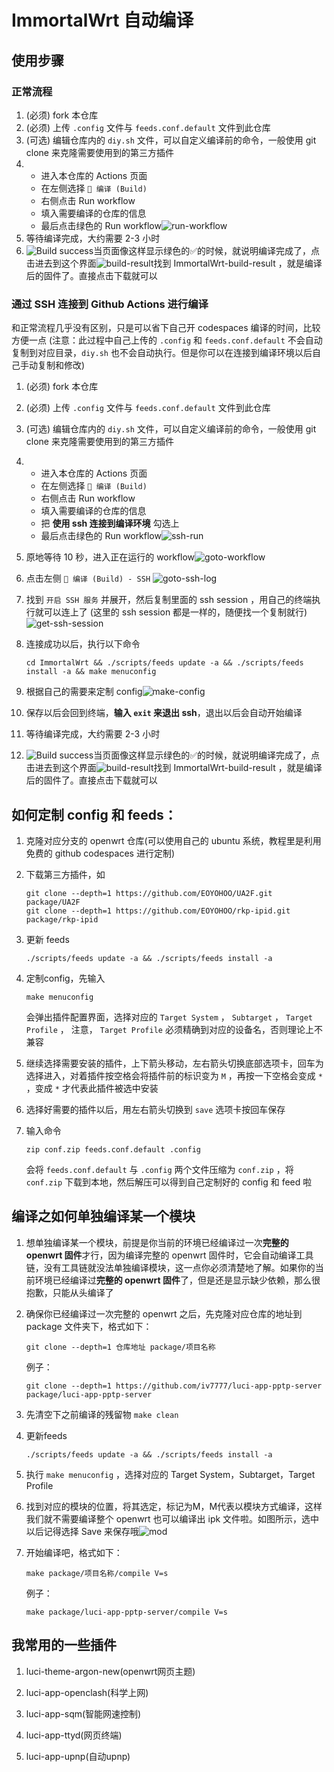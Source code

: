 # ImmortalWrt 自动编译

## 使用步骤

### 正常流程

1. (必须) fork 本仓库
2. (必须) 上传 `.config` 文件与 `feeds.conf.default` 文件到此仓库
3. (可选) 编辑仓库内的 `diy.sh` 文件，可以自定义编译前的命令，一般使用 git clone 来克隆需要使用到的第三方插件
4. - 进入本仓库的 Actions 页面
   - 在左侧选择 `🚀 编译 (Build)`
   - 右侧点击 Run workflow
   - 填入需要编译的仓库的信息
   - 最后点击绿色的 Run workflow![run-workflow](img/run-workflow.png)
5. 等待编译完成，大约需要 2-3 小时
6. ![Build success](img/build-success.png)当页面像这样显示绿色的✅的时候，就说明编译完成了，点击进去到这个界面![build-result](img/build-result.png)找到 ImmortalWrt-build-result ，就是编译后的固件了。直接点击下载就可以

### 通过 SSH 连接到 Github Actions 进行编译

和正常流程几乎没有区别，只是可以省下自己开 codespaces 编译的时间，比较方便一点 (注意：此过程中自己上传的 `.config` 和 `feeds.conf.default` 不会自动复制到对应目录，`diy.sh` 也不会自动执行。但是你可以在连接到编译环境以后自己手动复制和修改)

1. (必须) fork 本仓库

2. (必须) 上传 `.config` 文件与 `feeds.conf.default` 文件到此仓库

3. (可选) 编辑仓库内的 `diy.sh` 文件，可以自定义编译前的命令，一般使用 git clone 来克隆需要使用到的第三方插件

4. - 进入本仓库的 Actions 页面
   - 在左侧选择 `🚀 编译 (Build)`
   - 右侧点击 Run workflow
   - 填入需要编译的仓库的信息
   - 把 **使用 ssh 连接到编译环境** 勾选上
   - 最后点击绿色的 Run workflow![ssh-run](img/ssh-run.png)

5. 原地等待 10 秒，进入正在运行的 workflow![goto-workflow](img/goto-workflow.png)

6. 点击左侧 `🚀 编译 (Build) - SSH` ![goto-ssh-log](img/goto-ssh-log.png)

7. 找到 `开启 SSH 服务` 并展开，然后复制里面的 ssh session ，用自己的终端执行就可以连上了 (这里的 ssh session 都是一样的，随便找一个复制就行)![get-ssh-session](img/get-ssh-session.png)

8. 连接成功以后，执行以下命令

   ```shell
   cd ImmortalWrt && ./scripts/feeds update -a && ./scripts/feeds install -a && make menuconfig
   ```

9. 根据自己的需要来定制 config![make-config](img/make-config.png)

10. 保存以后会回到终端，**输入 `exit`  来退出 ssh**，退出以后会自动开始编译

11. 等待编译完成，大约需要 2-3 小时

12. ![Build success](img/build-success.png)当页面像这样显示绿色的✅的时候，就说明编译完成了，点击进去到这个界面![build-result](img/build-result.png)找到 ImmortalWrt-build-result ，就是编译后的固件了。直接点击下载就可以

## 如何定制 config 和 feeds：

1. 克隆对应分支的 openwrt 仓库(可以使用自己的 ubuntu 系统，教程里是利用免费的 github codespaces 进行定制)

2. 下载第三方插件，如
   ```shell
   git clone --depth=1 https://github.com/EOYOHOO/UA2F.git package/UA2F
   git clone --depth=1 https://github.com/EOYOHOO/rkp-ipid.git package/rkp-ipid
   ```

3. 更新 feeds
   ```shell
   ./scripts/feeds update -a && ./scripts/feeds install -a
   ```

4. 定制config，先输入
   ```shell
   make menuconfig
   ```
   会弹出插件配置界面，选择对应的 `Target System` ， `Subtarget` ， `Target Profile` ， 注意， `Target Profile` 必须精确到对应的设备名，否则理论上不兼容

5. 继续选择需要安装的插件，上下箭头移动，左右箭头切换底部选项卡，回车为选择进入，对着插件按空格会将插件前的标识变为 `M` ，再按一下空格会变成 `*` ，变成 `*` 才代表此插件被选中安装

6. 选择好需要的插件以后，用左右箭头切换到 `save` 选项卡按回车保存

7. 输入命令
   ```shell
   zip conf.zip feeds.conf.default .config
   ```
   会将 `feeds.conf.default` 与 `.config` 两个文件压缩为 `conf.zip` ，将 `conf.zip` 下载到本地，然后解压可以得到自己定制好的 config 和 feed 啦

## 编译之如何单独编译某一个模块

1. 想单独编译某一个模块，前提是你当前的环境已经编译过一次**完整的 openwrt 固件**才行，因为编译完整的 openwrt 固件时，它会自动编译工具链，没有工具链就没法单独编译模块，这一点你必须清楚地了解。如果你的当前环境已经编译过**完整的 openwrt 固件**了，但是还是显示缺少依赖，那么很抱歉，只能从头编译了

2. 确保你已经编译过一次完整的 openwrt 之后，先克隆对应仓库的地址到 package 文件夹下，格式如下：
   ```shell
   git clone --depth=1 仓库地址 package/项目名称
   ```

   例子：
   ```shell
   git clone --depth=1 https://github.com/iv7777/luci-app-pptp-server package/luci-app-pptp-server
   ```

3. 先清空下之前编译的残留物 `make clean`

4. 更新feeds
   ```shell
   ./scripts/feeds update -a && ./scripts/feeds install -a
   ```

5. 执行 `make menuconfig` ，选择对应的 Target System，Subtarget，Target Profile

6. 找到对应的模块的位置，将其选定，标记为M，M代表以模块方式编译，这样我们就不需要编译整个 openwrt 也可以编译出 ipk 文件啦。如图所示，选中以后记得选择 Save 来保存哦![mod](img/mod.jpg)

7. 开始编译吧，格式如下：
    ```shell
    make package/项目名称/compile V=s
    ```

   例子：
   ```shell
   make package/luci-app-pptp-server/compile V=s
   ```

## 我常用的一些插件

1. luci-theme-argon-new(openwrt网页主题)

2. luci-app-openclash(科学上网)

3. luci-app-sqm(智能网速控制)

4. luci-app-ttyd(网页终端)

5. luci-app-upnp(自动upnp)

[//]: # (Kernel Modules->Other modules->kmod-rkp-ipid)

[//]: # (Kernel Modules->Netfilter Extensions->kmod-ipt-u32)

[//]: # (Network->Routing and Redirection->ua2f)

[//]: # (Network->SSH->openssh-sftp-server)

[//]: # (Network->Firewall->iptables-mod-filter)

[//]: # (Network->Firewall->iptables-mod-u32)

[//]: # (Luci->Theme->luci-theme-argon-new)

[//]: # (Luci->Applications->luci-app-openclash)

[//]: # (Luci->Applications->luci-app-ttyd)

[//]: # (Luci->Applications->luci-app-upnp)

[//]: # (记得最后搜索 Netfilter Extensions 加上 CONFIG_NETFILTER_NETLINK_GLUE_CT=y)
